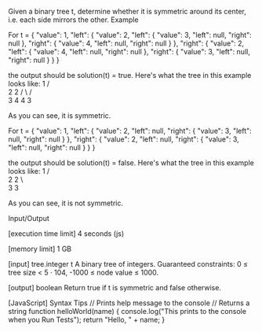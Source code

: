 Given a binary tree t, determine whether it is symmetric around its center, i.e. each side mirrors the other.
Example


For
t = {
    "value": 1,
    "left": {
        "value": 2,
        "left": {
            "value": 3,
            "left": null,
            "right": null
        },
        "right": {
            "value": 4,
            "left": null,
            "right": null
        }
    },
    "right": {
        "value": 2,
        "left": {
            "value": 4,
            "left": null,
            "right": null
        },
        "right": {
            "value": 3,
            "left": null,
            "right": null
        }
    }
}

the output should be solution(t) = true.
Here's what the tree in this example looks like:
    1
   / \
  2   2
 / \ / \
3  4 4  3

As you can see, it is symmetric.


For
t = {
    "value": 1,
    "left": {
        "value": 2,
        "left": null,
        "right": {
            "value": 3,
            "left": null,
            "right": null
        }
    },
    "right": {
        "value": 2,
        "left": null,
        "right": {
            "value": 3,
            "left": null,
            "right": null
        }
    }
}

the output should be solution(t) = false.
Here's what the tree in this example looks like:
    1
   / \
  2   2
   \   \
   3    3

As you can see, it is not symmetric.


Input/Output


[execution time limit] 4 seconds (js)


[memory limit] 1 GB


[input] tree.integer t
A binary tree of integers.
Guaranteed constraints:
0 ≤ tree size < 5 · 104,
-1000 ≤ node value ≤ 1000.


[output] boolean
Return true if t is symmetric and false otherwise.


[JavaScript] Syntax Tips
// Prints help message to the console
// Returns a string
function helloWorld(name) {
    console.log("This prints to the console when you Run Tests");
    return "Hello, " + name;
}


